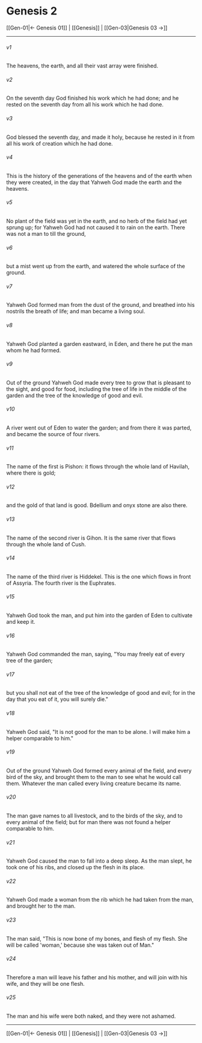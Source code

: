 # Genesis 2

[[Gen-01|← Genesis 01]] | [[Genesis]] | [[Gen-03|Genesis 03 →]]
***

###### v1
The heavens, the earth, and all their vast array were finished.

###### v2
On the seventh day God finished his work which he had done; and he rested on the seventh day from all his work which he had done.

###### v3
God blessed the seventh day, and made it holy, because he rested in it from all his work of creation which he had done.

###### v4
This is the history of the generations of the heavens and of the earth when they were created, in the day that Yahweh God made the earth and the heavens.

###### v5
No plant of the field was yet in the earth, and no herb of the field had yet sprung up; for Yahweh God had not caused it to rain on the earth. There was not a man to till the ground,

###### v6
but a mist went up from the earth, and watered the whole surface of the ground.

###### v7
Yahweh God formed man from the dust of the ground, and breathed into his nostrils the breath of life; and man became a living soul.

###### v8
Yahweh God planted a garden eastward, in Eden, and there he put the man whom he had formed.

###### v9
Out of the ground Yahweh God made every tree to grow that is pleasant to the sight, and good for food, including the tree of life in the middle of the garden and the tree of the knowledge of good and evil.

###### v10
A river went out of Eden to water the garden; and from there it was parted, and became the source of four rivers.

###### v11
The name of the first is Pishon: it flows through the whole land of Havilah, where there is gold;

###### v12
and the gold of that land is good. Bdellium and onyx stone are also there.

###### v13
The name of the second river is Gihon. It is the same river that flows through the whole land of Cush.

###### v14
The name of the third river is Hiddekel. This is the one which flows in front of Assyria. The fourth river is the Euphrates.

###### v15
Yahweh God took the man, and put him into the garden of Eden to cultivate and keep it.

###### v16
Yahweh God commanded the man, saying, "You may freely eat of every tree of the garden;

###### v17
but you shall not eat of the tree of the knowledge of good and evil; for in the day that you eat of it, you will surely die."

###### v18
Yahweh God said, "It is not good for the man to be alone. I will make him a helper comparable to him."

###### v19
Out of the ground Yahweh God formed every animal of the field, and every bird of the sky, and brought them to the man to see what he would call them. Whatever the man called every living creature became its name.

###### v20
The man gave names to all livestock, and to the birds of the sky, and to every animal of the field; but for man there was not found a helper comparable to him.

###### v21
Yahweh God caused the man to fall into a deep sleep. As the man slept, he took one of his ribs, and closed up the flesh in its place.

###### v22
Yahweh God made a woman from the rib which he had taken from the man, and brought her to the man.

###### v23
The man said, "This is now bone of my bones, and flesh of my flesh. She will be called 'woman,' because she was taken out of Man."

###### v24
Therefore a man will leave his father and his mother, and will join with his wife, and they will be one flesh.

###### v25
The man and his wife were both naked, and they were not ashamed.

***
[[Gen-01|← Genesis 01]] | [[Genesis]] | [[Gen-03|Genesis 03 →]]
